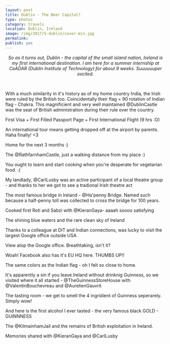 ```yaml
---
layout: post
title: Dublin - The Beer Capital?
type: photos
category: travels
location: Dublin, Ireland
image: /img/2017/5-dublin/cover-min.jpg 
permalink: 
publish: yes
---
```

<!-- http://compressjpeg.com -->
<!-- http://compressimage.toolur.com/ 1024, 400-->
<center><i>

So as it turns out, Dublin - the capital of the small island nation, Ireland is my first international destination. I am here for a summer internship at CeADAR (Dublin Institute of Technology) for about 9 weeks. Suuuuuuper excited. 
</i></center>
<br>
<p class="center"><img src="{{site.baseurl}}/img/2017/5-dublin/cover.jpg" alt="">With a much similarity in it's history as of my home country India, the Irish were ruled by the British too. Coincidentally their flag = 90 rotation of Indian flag - Chakra. This magnificient and very well maintained @DublinCastle was the seat of British administration during their rule over the country.</p>

<p class="center"><img src="{{site.baseurl}}/img/2017/5-dublin/1.jpg" alt="">First Visa + First Filled Passport Page + First International Flight (9 hrs :O)</p>

<p class="center"><img src="{{site.baseurl}}/img/2017/5-dublin/2.jpg" alt="">An international tour means getting dropped off at the airport by parents. Haha finally! <3</p>

<p class="center"><img src="{{site.baseurl}}/img/2017/5-dublin/3.jpg" alt="">Home for the next 3 months :)</p>

<p class="center"><img src="{{site.baseurl}}/img/2017/5-dublin/4.jpg" alt="">The @RathfarnhamCastle, just a walking distance from my place :)</p>

<p class="center"><img src="{{site.baseurl}}/img/2017/5-dublin/5.jpg" alt="">You ought to learn and start cooking when you're desperate for vegetarian food. :(</p>

<p class="center"><img src="{{site.baseurl}}/img/2017/5-dublin/6.jpg" alt="">My landlady, @CarlLusby was an active participant of a local theatre group - and thanks to her we got to see a tradional Irish theatre act</p>

<p class="center"><img src="{{site.baseurl}}/img/2017/5-dublin/7.jpg" alt="">The most famous bridge in Ireland - @Ha'penny Bridge. Named such because a half-penny toll was collected to cross the bridge for 100 years.</p>

<p class="center"><img src="{{site.baseurl}}/img/2017/5-dublin/8.jpg" alt="">Cooked first Roti and Sabzi with @KieranGaya- aaaah soooo satisfying</p>

<p class="center"><img src="{{site.baseurl}}/img/2017/5-dublin/9.jpg" alt="">The shining blue waters and the rare clean sky of Ireland</p>

<p class="center"><img src="{{site.baseurl}}/img/2017/5-dublin/11.jpg" alt="">Thanks to a colleague at DIT and Indian connections, was lucky to visit the largest Google office outside USA</p>

<p class="center"><img src="{{site.baseurl}}/img/2017/5-dublin/11_1.jpg" alt="">View atop the Google office. Breathtaking, isn't it?</p>

<p class="center"><img src="{{site.baseurl}}/img/2017/5-dublin/10.jpg" alt="">Woah! Facebook also has it's EU HQ here. THUMBS UP!!</p>

<p class="center"><img src="{{site.baseurl}}/img/2017/5-dublin/12.jpg" alt="">The same colors as the Indian flag - oh I felt so close to home.</p>

<p class="center"><img src="{{site.baseurl}}/img/2017/5-dublin/13.jpg" alt="">It's apparently a sin if you leave Ireland without drinknig Guinness, so we visited where it all started - @TheGuinnessStoreHouse with @ValentinBouchevreau and @AurelienGauvrit</p>

<p class="center"><img src="{{site.baseurl}}/img/2017/5-dublin/14.jpg" alt="">The tasting room - we get to smell the 4 ingridient of Guinness seperarely. Simply wow!</p>

<p class="center"><img src="{{site.baseurl}}/img/2017/5-dublin/15.jpg" alt="">And here is the first alcohol I ever tasted - the very famous black GOLD - GUINNNESS</p>

<p class="center"><img src="{{site.baseurl}}/img/2017/5-dublin/16.jpg" alt="">The @KilmainhamJail and the remains of British exploitation in Ireland.</p>

<p class="center"><img src="{{site.baseurl}}/img/2017/5-dublin/17.jpg" alt="">Memories shared with @KieranGaya and @CarlLusby</p>

